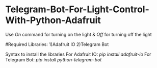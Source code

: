 # Telegram-Bot-For-Light-Control-With-Python-Adafruit

Use *On* command for turning on the light & *Off* for turning off the light

  
#Required Libraries:
1)Adafruit IO
2)Telegram Bot

Syntax to install the libraries
For Adafruit IO:
  *pip install adafruit-io*
For Telegram Bot:
  *pip install python-telegram-bot*
